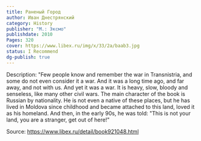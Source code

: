 ```yaml
---
title: Раненый Город
author: Иван Днестрянский
category: History
publisher: "М.: Эксмо"
publishdate: 2010
Pages: 320
cover: https://www.libex.ru/img/x/33/2a/baab3.jpg
status: I Recommend
dg-publish: true
---
```

Description: 
"Few people know and remember the war in Transnistria, and some do not even consider it a war. And it was a long time ago, and far away, and not with us. And yet it was a war. It is heavy, slow, bloody and senseless, like many other civil wars. The main character of the book is Russian by nationality. He is not even a native of these places, but he has lived in Moldova since childhood and became attached to this land, loved it as his homeland. And then, in the early 90s, he was told: "This is not your land, you are a stranger, get out of here!"

Source: https://www.libex.ru/detail/book921048.html